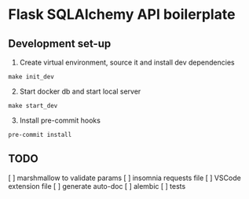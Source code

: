 # Flask SQLAlchemy API boilerplate

## Development set-up

1. Create virtual environment, source it and install dev dependencies
```
make init_dev
```

2. Start docker db and start local server
```
make start_dev
```

3. Install pre-commit hooks
```
pre-commit install
```

## TODO

[ ] marshmallow to validate params
[ ] insomnia requests file
[ ] VSCode extension file
[ ] generate auto-doc
[ ] alembic
[ ] tests
